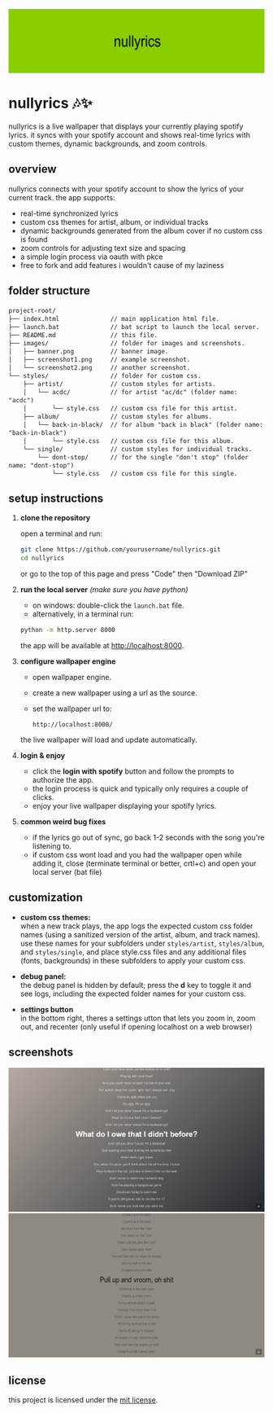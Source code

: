 ﻿![live wallpaper screenshot](images/banner.gif)  
# nullyrics 🎶✨

nullyrics is a live wallpaper that displays your currently playing spotify lyrics. it syncs with your spotify account and shows real-time lyrics with custom themes, dynamic backgrounds, and zoom controls.

## overview

nullyrics connects with your spotify account to show the lyrics of your current track. the app supports:
- real-time synchronized lyrics
- custom css themes for artist, album, or individual tracks
- dynamic backgrounds generated from the album cover if no custom css is found
- zoom controls for adjusting text size and spacing
- a simple login process via oauth with pkce
- free to fork and add features i wouldn't cause of my laziness

## folder structure

```
project-root/
├── index.html              // main application html file.
├── launch.bat              // bat script to launch the local server.
├── README.md               // this file.
├── images/                 // folder for images and screenshots.
│   ├── banner.png          // banner image.
│   ├── screenshot1.png     // example screenshot.
│   └── screenshot2.png     // another screenshot.
└── styles/                 // folder for custom css.
    ├── artist/             // custom styles for artists.
    │   └── acdc/           // for artist "ac/dc" (folder name: "acdc")
    │       └── style.css   // custom css file for this artist.
    ├── album/              // custom styles for albums.
    │   └── back-in-black/  // for album "back in black" (folder name: "back-in-black")
    │       └── style.css   // custom css file for this album.
    └── single/             // custom styles for individual tracks.
        └── dont-stop/      // for the single "don't stop" (folder name: "dont-stop")
            └── style.css   // custom css file for this single.
```

## setup instructions

1. **clone the repository**

   open a terminal and run:
   
   ```bash
   git clone https://github.com/yourusername/nullyrics.git
   cd nullyrics
   ```
    or go to the top of this page and press "Code" then "Download ZIP"
2. **run the local server**
    *(make sure you have python)*
   - on windows: double-click the `launch.bat` file.
   - alternatively, in a terminal run:
   
   ```bash
   python -m http.server 8000
   ```
   
   the app will be available at [http://localhost:8000](http://localhost:8000).

3. **configure wallpaper engine**

   - open wallpaper engine.
   - create a new wallpaper using a url as the source.
   - set the wallpaper url to:
   
     ```
     http://localhost:8000/
     ```
     
   the live wallpaper will load and update automatically.

4. **login & enjoy**

   - click the **login with spotify** button and follow the prompts to authorize the app.
   - the login process is quick and typically only requires a couple of clicks.
   - enjoy your live wallpaper displaying your spotify lyrics.
5. **common weird bug fixes**

    - if the lyrics go out of sync, go back 1-2 seconds with the song you're listening to.
    - if custom css wont load and you had the wallpaper open while adding it, close (terminate terminal or better, crtl+c) and open your local server (bat file)

## customization

- **custom css themes:**  
  when a new track plays, the app logs the expected custom css folder names (using a sanitized version of the artist, album, and track names). use these names for your subfolders under `styles/artist`, `styles/album`, and `styles/single`, and place style.css files and any additional files (fonts, backgrounds) in these subfolders to apply your custom css.

- **debug panel:**  
  the debug panel is hidden by default; press the **d** key to toggle it and see logs, including the expected folder names for your custom css.

- **settings button**   
in the bottom right, theres a settings utton that lets you zoom in, zoom out, and recenter (only useful if opening localhost on a web browser)

## screenshots

![live wallpaper screenshot](images/screenshot1.png)  
![custom theme preview](images/screenshot2.png)

## license

this project is licensed under the [mit license](LICENSE).
